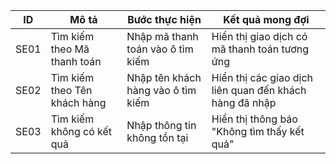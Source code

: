 | ID | Mô tả | Bước thực hiện | Kết quả mong đợi |
|----|-------|----------------|------------------|
| SE01 | Tìm kiếm theo Mã thanh toán | Nhập mã thanh toán vào ô tìm kiếm | Hiển thị giao dịch có mã thanh toán tương ứng |
| SE02 | Tìm kiếm theo Tên khách hàng | Nhập tên khách hàng vào ô tìm kiếm | Hiển thị các giao dịch liên quan đến khách hàng đã nhập |
| SE03 | Tìm kiếm không có kết quả | Nhập thông tin không tồn tại | Hiển thị thông báo "Không tìm thấy kết quả" |